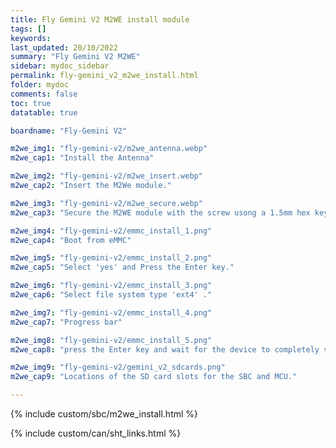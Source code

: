 ```yaml
---
title: Fly Gemini V2 M2WE install module
tags: []
keywords: 
last_updated: 20/10/2022
summary: "Fly Gemini V2 M2WE"
sidebar: mydoc_sidebar
permalink: fly-gemini_v2_m2we_install.html
folder: mydoc
comments: false
toc: true
datatable: true

boardname: "Fly-Gemini V2" 

m2we_img1: "fly-gemini-v2/m2we_antenna.webp"
m2we_cap1: "Install the Antenna"

m2we_img2: "fly-gemini-v2/m2we_insert.webp"
m2we_cap2: "Insert the M2We module."

m2we_img3: "fly-gemini-v2/m2we_secure.webp"
m2we_cap3: "Secure the M2WE module with the screw usong a 1.5mm hex key."

m2we_img4: "fly-gemini-v2/emmc_install_1.png"
m2we_cap4: "Boot from eMMC"

m2we_img5: "fly-gemini-v2/emmc_install_2.png"
m2we_cap5: "Select 'yes' and Press the Enter key."

m2we_img6: "fly-gemini-v2/emmc_install_3.png"
m2we_cap6: "Select file system type 'ext4' ."

m2we_img7: "fly-gemini-v2/emmc_install_4.png"
m2we_cap7: "Progress bar"

m2we_img8: "fly-gemini-v2/emmc_install_5.png"
m2we_cap8: "press the Enter key and wait for the device to completely shut down."

m2we_img9: "fly-gemini-v2/gemini_v2_sdcards.png"
m2we_cap9: "Locations of the SD card slots for the SBC and MCU."

---
```


{% include custom/sbc/m2we_install.html %}

{% include custom/can/sht_links.html %}